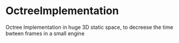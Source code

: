 # OctreeImplementation
Octree Implementation in huge 3D static space, to decreese the time bwteen frames in a small engine
